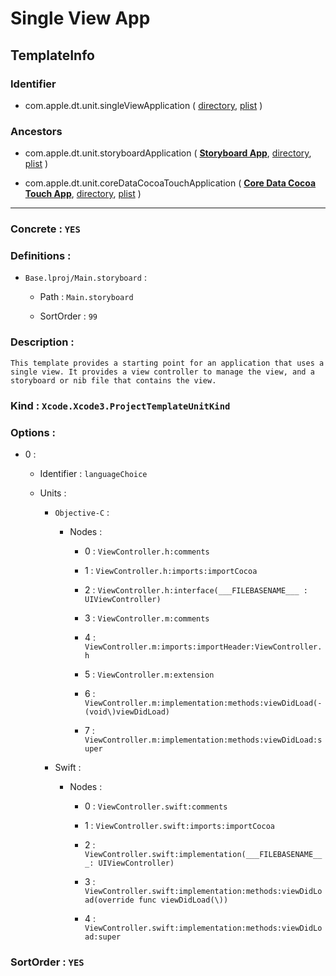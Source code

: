 # Single View App

## TemplateInfo

### Identifier

- com.apple.dt.unit.singleViewApplication ( [directory](/Applications/Xcode.app/Contents/Developer/Platforms/iPhoneOS.platform/Developer/Library/Xcode/Templates/Project%20Templates/iOS/Application/Single%20View%20App.xctemplate), [plist](/Applications/Xcode.app/Contents/Developer/Platforms/iPhoneOS.platform/Developer/Library/Xcode/Templates/Project%20Templates/iOS/Application/Single%20View%20App.xctemplate/TemplateInfo.plist) )

### Ancestors

- com.apple.dt.unit.storyboardApplication ( [**Storyboard App**](Storyboard%20App.md), [directory](/Applications/Xcode.app/Contents/Developer/Platforms/iPhoneOS.platform/Developer/Library/Xcode/Templates/Project%20Templates/iOS/Application/Storyboard%20App.xctemplate), [plist](/Applications/Xcode.app/Contents/Developer/Platforms/iPhoneOS.platform/Developer/Library/Xcode/Templates/Project%20Templates/iOS/Application/Storyboard%20App.xctemplate/TemplateInfo.plist) )

- com.apple.dt.unit.coreDataCocoaTouchApplication ( [**Core Data Cocoa Touch App**](Core%20Data%20Cocoa%20Touch%20App.md), [directory](/Applications/Xcode.app/Contents/Developer/Platforms/iPhoneOS.platform/Developer/Library/Xcode/Templates/Project%20Templates/iOS/Application/Core%20Data%20Cocoa%20Touch%20App.xctemplate), [plist](/Applications/Xcode.app/Contents/Developer/Platforms/iPhoneOS.platform/Developer/Library/Xcode/Templates/Project%20Templates/iOS/Application/Core%20Data%20Cocoa%20Touch%20App.xctemplate/TemplateInfo.plist) )

---

### Concrete : `YES`

### Definitions : 

- `Base.lproj/Main.storyboard` : 

	- Path : `Main.storyboard`

	- SortOrder : `99`

### Description : 

```
This template provides a starting point for an application that uses a single view. It provides a view controller to manage the view, and a storyboard or nib file that contains the view.
```

### Kind : `Xcode.Xcode3.ProjectTemplateUnitKind`

### Options : 

- 0 : 

	- Identifier : `languageChoice`

	- Units : 

		- `Objective-C` : 

			- Nodes : 

				- 0 : `ViewController.h:comments`

				- 1 : `ViewController.h:imports:importCocoa`

				- 2 : `ViewController.h:interface(___FILEBASENAME___ : UIViewController)`

				- 3 : `ViewController.m:comments`

				- 4 : `ViewController.m:imports:importHeader:ViewController.h`

				- 5 : `ViewController.m:extension`

				- 6 : `ViewController.m:implementation:methods:viewDidLoad(- (void\)viewDidLoad)`

				- 7 : `ViewController.m:implementation:methods:viewDidLoad:super`

		- Swift : 

			- Nodes : 

				- 0 : `ViewController.swift:comments`

				- 1 : `ViewController.swift:imports:importCocoa`

				- 2 : `ViewController.swift:implementation(___FILEBASENAME___: UIViewController)`

				- 3 : `ViewController.swift:implementation:methods:viewDidLoad(override func viewDidLoad(\))`

				- 4 : `ViewController.swift:implementation:methods:viewDidLoad:super`

### SortOrder : `YES`